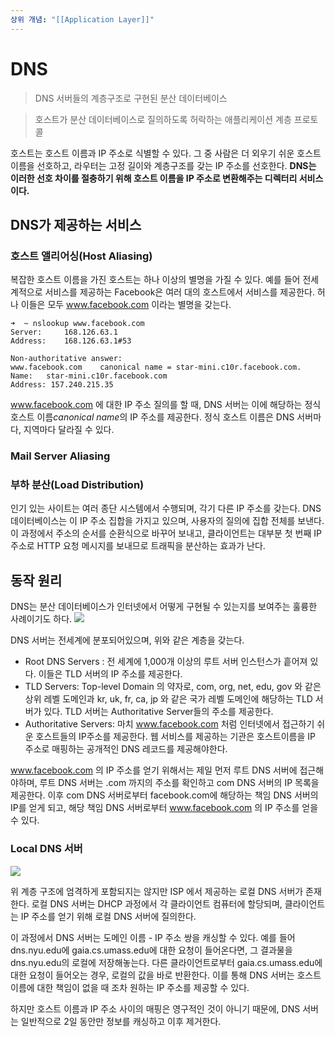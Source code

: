 ```yaml
---
상위 개념: "[[Application Layer]]"
---
```

# DNS
> DNS 서버들의 계층구조로 구현된 분산 데이터베이스

> 호스트가 분산 데이터베이스로 질의하도록 허락하는 애플리케이션 계층 프로토콜

호스트는 호스트 이름과 IP 주소로 식별할 수 있다. 그 중 사람은 더 외우기 쉬운 호스트 이름을 선호하고, 라우터는 고정 길이와 계층구조를 갖는 IP 주소를 선호한다. **DNS는 이러한 선호 차이를 절충하기 위해 호스트 이름을 IP 주소로 변환해주는 디렉터리 서비스이다.**

## DNS가 제공하는 서비스

### 호스트 앨리어싱(Host Aliasing)
복잡한 호스트 이름을 가진 호스트는 하나 이상의 별명을 가질 수 있다. 예를 들어 전세계적으로 서비스를 제공하는 Facebook은 여러 대의 호스트에서 서비스를 제공한다. 허나 이들은 모두 www.facebook.com 이라는 별명을 갖는다.
```
➜  ~ nslookup www.facebook.com
Server:		168.126.63.1
Address:	168.126.63.1#53

Non-authoritative answer:
www.facebook.com	canonical name = star-mini.c10r.facebook.com.
Name:	star-mini.c10r.facebook.com
Address: 157.240.215.35
```
www.facebook.com 에 대한 IP 주소 질의를 할 때, DNS 서버는 이에 해당하는 정식 호스트 이름*canonical name*의 IP 주소를 제공한다. 정식 호스트 이름은 DNS 서버마다, 지역마다 달라질 수 있다.

### Mail Server Aliasing

### 부하 분산(Load Distribution)
인기 있는 사이트는 여러 종단 시스템에서 수행되며, 각기 다른 IP 주소를 갖는다. DNS 데이터베이스는 이 IP 주소 집합을 가지고 있으며, 사용자의 질의에 집합 전체를 보낸다. 이 과정에서 주소의 순서를 순환식으로 바꾸어 보내고, 클라이언트는 대부분 첫 번째 IP 주소로 HTTP 요청 메시지를 보내므로 트래픽을 분산하는 효과가 난다.


## 동작 원리
DNS는 분산 데이터베이스가 인터넷에서 어떻게 구현될 수 있는지를 보여주는 훌륭한 사례이기도 하다.
![](https://i.imgur.com/ZwYPgf7.png)

DNS 서버는 전세계에 분포되어있으며, 위와 같은 계층을 갖는다.

* Root DNS Servers : 전 세계에 1,000개 이상의 루트 서버 인스턴스가 흩어져 있다. 이들은 TLD 서버의 IP 주소를 제공한다.
* TLD Servers: Top-level Domain 의 약자로, com, org, net, edu, gov 와 같은 상위 레벨 도메인과 kr, uk, fr, ca, jp 와 같은 국가 레벨 도메인에 해당하는 TLD 서버가 있다. TLD 서버는 Authoritative Server들의 주소를 제공한다.
* Authoritative Servers: 마치 www.facebook.com 처럼 인터넷에서 접근하기 쉬운 호스트들의 IP주소를 제공한다. 웹 서비스를 제공하는 기관은 호스트이름을 IP 주소로 매핑하는 공개적인 DNS 레코드를 제공해야한다.

www.facebook.com 의 IP 주소를 얻기 위해서는 제일 먼저 루트 DNS 서버에 접근해야하며, 루트 DNS 서버는 .com 까지의 주소를 확인하고 com DNS 서버의 IP 목록을 제공한다. 이후 com DNS 서버로부터 facebook.com에 해당하는 책임 DNS 서버의 IP를 얻게 되고, 해당 책임 DNS 서버로부터 www.facebook.com 의 IP 주소를 얻을 수 있다.

### Local DNS 서버
![](https://i.imgur.com/WE6kw4t.png)

위 계층 구조에 엄격하게 포함되지는 않지만 ISP 에서 제공하는 로컬 DNS 서버가 존재한다. 로컬 DNS 서버는 DHCP 과정에서 각 클라이언트 컴퓨터에 할당되며, 클라이언트는 IP 주소를 얻기 위해 로컬 DNS 서버에 질의한다.

이 과정에서 DNS 서버는 도메인 이름 - IP 주소 쌍을 캐싱할 수 있다. 예를 들어 dns.nyu.edu에 gaia.cs.umass.edu에 대한 요청이 들어온다면, 그 결과물을 dns.nyu.edu의 로컬에 저장해놓는다. 다른 클라이언트로부터 gaia.cs.umass.edu에 대한 요청이 들어오는 경우, 로컬의 값을 바로 반환한다. 이를 통해 DNS 서버는 호스트 이름에 대한 책임이 없을 때 조차 원하는 IP 주소를 제공할 수 있다.

하지만 호스트 이름과 IP 주소 사이의 매핑은 영구적인 것이 아니기 때문에, DNS 서버는 일반적으로 2일 동안만 정보를 캐싱하고 이후 제거한다.